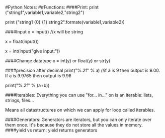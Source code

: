 #Python Notes:
##Functions:
####Print:
print ("string1",variable1,variable2,"string2")

print ("string1 {0} {1} string2".formate(variable1,variable2))

####Input
x = input()        //x will be string

x = float(input())

x = int(input("give input:"))

####Change datatype
x = int(y) or float(y) or str(y)

####precision after decimal
print("%.2f" % a)  //if a is 9 then output is 9.00. If a is 9.9765 then output is 9.98

print("%.2f" % (a+b))

####Iterables:
Everything you can use "for... in..." on is an iterable: lists, strings, files... 

Means all datastructures on which we can apply for loop called iterables.

####Generators:
Generators are iterators, but you can only iterate over them once. It's because they do not store all the values in memory.
####yield vs return:
yield returns generators
